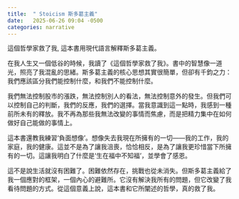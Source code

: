 ```yaml
---
title:  " Stoicism 斯多葛主義"
date:   2025-06-26 09:04 -0500
categories: narrative
---
```


這個哲學家救了我, 這本書用現代語言解釋斯多葛主義。

在我人生又一個低谷的時候，我讀了《這個哲學家救了我》。書中的智慧像一道光，照亮了我混亂的思緒。斯多葛主義的核心思想其實很簡單，但卻有千鈞之力：我們應該區分我們能控制什麼，和我們不能控制什麼。

我們無法控制股市的漲跌，無法控制別人的看法，無法控制意外的發生。但我們可以控制自己的判斷，我們的反應，我們的選擇。當我意識到這一點時，我感到一種前所未有的釋放。我不再為那些我無法改變的事情而焦慮，而是把精力集中在如何做好自己能做的事情上。

這本書還教我練習‘負面想像’。想像失去我現在所擁有的一切——我的工作，我的家庭，我的健康。這並不是為了讓我沮喪，恰恰相反，是為了讓我更珍惜當下所擁有的一切。這讓我明白了什麼是‘生在福中不知福’，並學會了感恩。

這不是說生活就沒有困難了。困難依然存在，挑戰也從未消失。但斯多葛主義給了我一個應對的框架，一個內心的避難所。它沒有解決我所有的問題，但它改變了我看待問題的方式。從這個意義上說，這本書和它所闡述的哲學，真的救了我。
